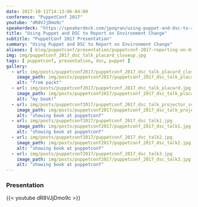 ```yaml
---
date: 2017-10-11T14:13:06-04:00
conference: "PuppetConf 2017"
youtube: "dR8VJjDmo9c"
speakerdeck: "https://speakerdeck.com/jpogran/using-puppet-and-dsc-to-report-on-environment-change"
title: "Using Puppet and DSC to Report on Environment Change"
subtitle: "PuppetConf 2017 Presentation"
summary: "Using Puppet and DSC to Report on Environment Change"
aliases: [ blog/puppetconf/presentation/puppetconf-2017-reporting-on-dsc-and-puppet-presentation/ ]
img: img/puppetconf_2017_dsc_talk_placard_closeup.jpg
tags: [ puppetconf, presentation, dsc, puppet ]
gallery:
  - url: img/posts/puppetconf2017/puppetconf_2017_dsc_talk_placard_closeup.jpg
    image_path: img/posts/puppetconf2017/puppetconf_2017_dsc_talk_placard_closeup.jpg
    alt: "from packt"
  - url: img/posts/puppetconf2017/puppetconf_2017_dsc_talk_placard.jpg
    image_path: img/posts/puppetconf2017/puppetconf_2017_dsc_talk_placard.jpg
    alt: "my book!"
  - url: img/posts/puppetconf2017/puppetconf_2017_dsc_talk_projector_screen.jpg
    image_path: img/posts/puppetconf2017/puppetconf_2017_dsc_talk_projector_screen.jpg
    alt: "showing book at puppetconf"
  - url: img/posts/puppetconf2017/puppetconf_2017_dsc_talk1.jpg
    image_path: img/posts/puppetconf2017/puppetconf_2017_dsc_talk1.jpg
    alt: "showing book at puppetconf"
  - url: img/posts/puppetconf2017/puppetconf_2017_dsc_talk2.jpg
    image_path: img/posts/puppetconf2017/puppetconf_2017_dsc_talk2.jpg
    alt: "showing book at puppetconf"
  - url: img/posts/puppetconf2017/puppetconf_2017_dsc_talk3.jpg
    image_path: img/posts/puppetconf2017/puppetconf_2017_dsc_talk3.jpg
    alt: "showing book at puppetconf"
---
```


### Presentation

{{< youtube dR8VJjDmo9c >}}
